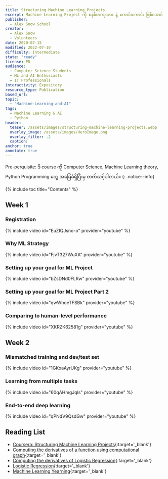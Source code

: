 ```yaml
---
title: Structuring Machine Learning Projects
excerpt: Machine Learning Project ကို စနစ်တကျလေး နဲ့ ကောင်းကောင်း ဖြစ်အောင် တည်ဆောက်နည်းတွေ၊ ပြီးတော့ ML Project အတွက်သိထားသင့်တဲ့ အကြောင်းအရာများကို ဒီ  Course လေးမှာ ဦးစားပေး ပြောထားတယ်။
publisher:
  - Alex Snow School
creator:
  - Alex Snow
  - Volunteers
date: 2020-07-15
modified: 2022-07-10
difficulty: Intermediate
state: "ready"
license: PD
audience:
  - Computer Science Students
  - ML and AI Enthusiasts
  - IT Professionals
interactivity: Expository
resource_type: Publication
based_url: 
topic:
  - "Machine-Learning-and-AI"
tags:
  - Machine Learning & AI
  - Python
header:
  teaser: /assets/images/structuring-machine-learning-projects.webp
  overlay_image: /assets/images/HeroImage.png
  overlay_filter: .2
  caption: 
anchor: true
annotate: true
---
```


Pre-perquisite: ဒီ course ကို Computer Science, Machine Learning theory, Python Programming တွေ အခြေခံရှိပြီးမှ တက်သင့်ပါတယ်။
{: .notice--info}

{% include toc title="Contents" %}

## Week 1

### Registration

{% include video id="EuZIQJsno-o" provider="youtube" %}

### Why ML Strategy

{% include video id="FjvT327WuXA" provider="youtube" %}

### Setting up your goal for ML Project

{% include video id="bZsDNd0FLRw" provider="youtube" %}

### Setting up your goal for ML Project Part 2

{% include video id="qwWhoeTFSBk" provider="youtube" %}

### Comparing to human-level performance

{% include video id="XKRZK62581g" provider="youtube" %}

## Week 2

### Mismatched training and dev/test set

{% include video id="1GKxaAyrUKg" provider="youtube" %}

### Learning from multiple tasks

{% include video id="60qAHmgJqls" provider="youtube" %}

### End-to-end deep learning

{% include video id="qPNdV9QsdGw" provider="youtube" %}

## Reading List

- [Coursera: Structuring Machine Learning Projects](https://www.coursera.org/learn/machine-learning-projects?specialization=deep-learning){:target='_blank'}
- [Computing the derivatives of a function using computational graph](https://drive.google.com/file/d/1QqxAi7V32XwBsr7QrCRo6O2Qyn-cXOZo/view?usp=sharing){:target='_blank'}
- [Computing the derivatives of Logistic Regression](https://drive.google.com/file/d/1CZF-0d3iw1xvCNgNJSjaugXEymtgKw8R/view?usp=sharing){:target='_blank'}
- [Logistic Regression](https://drive.google.com/file/d/1v6nC9UjUx7vpK10Usn7XepN_AciZH5be/view?usp=sharing){:target='_blank'}
- [Machine Learning Yearning](https://drive.google.com/file/d/1s1tasgwaEgh4LVAYZ-AEu5nJrvueBQiN/view?usp=sharing){:target='_blank'}
